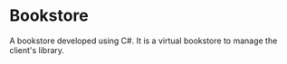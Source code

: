 # Bookstore
A bookstore developed using C#. It is a virtual bookstore to manage the client's library.
